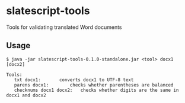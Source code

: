 # slatescript-tools

Tools for validating translated Word documents

## Usage

    $ java -jar slatescript-tools-0.1.0-standalone.jar <tool> docx1 [docx2]
    
    Tools:
       txt docx1:		converts docx1 to UTF-8 text
       parens docx1:		checks whether parentheses are balanced
       checknums docx1 docx2:	checks whether digits are the same in docx1 and docx2
